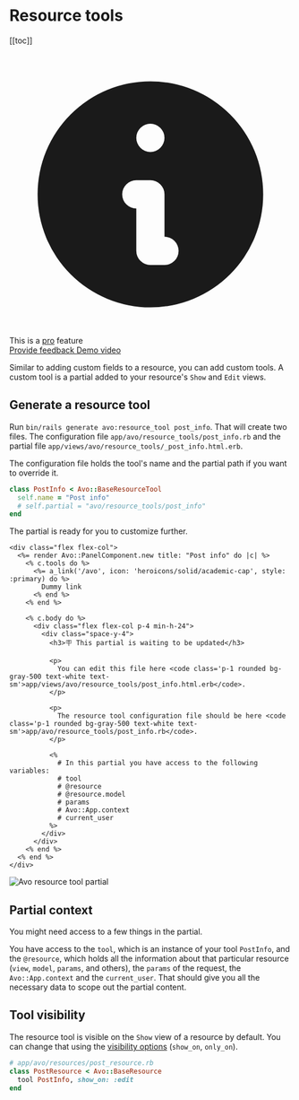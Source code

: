 # Resource tools

[[toc]]

<div class="rounded-md bg-blue-50 p-4">
  <div class="flex">
    <div class="flex-shrink-0">
      <svg class="h-5 w-5 text-blue-400" xmlns="http://www.w3.org/2000/svg" viewBox="0 0 20 20" fill="currentColor">
        <path fill-rule="evenodd" d="M18 10a8 8 0 11-16 0 8 8 0 0116 0zm-7-4a1 1 0 11-2 0 1 1 0 012 0zM9 9a1 1 0 000 2v3a1 1 0 001 1h1a1 1 0 100-2v-3a1 1 0 00-1-1H9z" clip-rule="evenodd" />
      </svg>
    </div>
    <div class="ml-3 flex-1 md:flex md:justify-between">
      <div class="text-sm leading-5 text-blue-700">
        This is a <a href="https://avohq.io/purchase/pro" target="_blank" class="underline">pro</a> feature
      </div>
    </div>
  </div>
</div>

<div class="space-x-2 mt-2">
  <a href="https://github.com/avo-hq/avo/discussions/836" target="_blank" class="rounded bg-purple-600 hover:bg-purple-500 text-white no-underline px-2 py-1 inline leading-none mt-2">
    Provide feedback
  </a>

  <a href="https://youtu.be/Eex8CiinQZ8?t=196" target="_blank" class="rounded bg-green-600 hover:bg-green-500 text-white no-underline px-2 py-1 inline leading-none mt-2">
    Demo video
  </a>
</div>

Similar to adding custom fields to a resource, you can add custom tools. A custom tool is a partial added to your resource's `Show` and `Edit` views.

## Generate a resource tool

Run `bin/rails generate avo:resource_tool post_info`. That will create two files. The configuration file `app/avo/resource_tools/post_info.rb` and the partial file `app/views/avo/resource_tools/_post_info.html.erb`.

The configuration file holds the tool's name and the partial path if you want to override it.

```ruby
class PostInfo < Avo::BaseResourceTool
  self.name = "Post info"
  # self.partial = "avo/resource_tools/post_info"
end
```

The partial is ready for you to customize further.

```erb
<div class="flex flex-col">
  <%= render Avo::PanelComponent.new title: "Post info" do |c| %>
    <% c.tools do %>
      <%= a_link('/avo', icon: 'heroicons/solid/academic-cap', style: :primary) do %>
        Dummy link
      <% end %>
    <% end %>

    <% c.body do %>
      <div class="flex flex-col p-4 min-h-24">
        <div class="space-y-4">
          <h3>🪧 This partial is waiting to be updated</h3>

          <p>
            You can edit this file here <code class='p-1 rounded bg-gray-500 text-white text-sm'>app/views/avo/resource_tools/post_info.html.erb</code>.
          </p>

          <p>
            The resource tool configuration file should be here <code class='p-1 rounded bg-gray-500 text-white text-sm'>app/avo/resource_tools/post_info.rb</code>.
          </p>

          <%
            # In this partial you have access to the following variables:
            # tool
            # @resource
            # @resource.model
            # params
            # Avo::App.context
            # current_user
          %>
        </div>
      </div>
    <% end %>
  <% end %>
</div>
```

<img :src="$withBase('/assets/img/resource-tools/resource-tool-partial.png')" alt="Avo resource tool partial" class="border mb-4" />

## Partial context

You might need access to a few things in the partial.

You have access to the `tool`, which is an instance of your tool `PostInfo`, and the `@resource`, which holds all the information about that particular resource (`view`, `model`, `params`, and others), the `params` of the request, the `Avo::App.context` and the `current_user`.
That should give you all the necessary data to scope out the partial content.

## Tool visibility

The resource tool is visible on the `Show` view of a resource by default. You can change that using the [visibility options](field-options.html#showing-hiding-fields-on-different-views) (`show_on`, `only_on`).

```ruby
# app/avo/resources/post_resource.rb
class PostResource < Avo::BaseResource
  tool PostInfo, show_on: :edit
end
```
